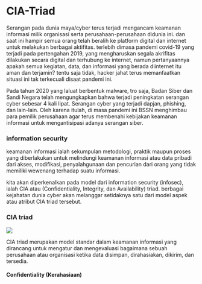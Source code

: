 # CIA-Triad
Serangan pada dunia maya/cyber terus terjadi mengancam keamanan informasi milik organisasi serta perusahaan-perusahaan didunia ini. dan saat ini hampir semua orang telah beralih ke platform digital dan internet untuk melakukan berbagai aktifitas. terlebih dimasa pandemi covid-19 yang terjadi pada pertengahan 2019, yang mengharuskan segala akrifitas dilakukan secara digital dan terhubung ke internet, namun pertanyaannya apakah semua kegiatan, data, dan informasi yang berada diinternet itu aman dan terjamin? tentu saja tidak, hacker jahat terus memanfaatkan situasi ini tak terkecuali disaat pandemi ini.

Pada tahun 2020 yang laluat berbentuk malware, tro saja, Badan Siber dan Sandi Negara telah mengungkapkan bahwa terjadi peningkatan serangan cyber sebesar 4 kali lipat. Serangan cyber yang terjadi dapjan, phishing, dan lain-lain. Oleh karena itulah, di masa pandemi ini BSSN menghimbau para pemilik perusahaan agar terus membenahi kebijakan keamanan informasi untuk mengantisipasi adanya serangan siber.

### information security

keamanan informasi ialah sekumpulan metodologi, praktik maupun proses yang diberlakukan untuk melindungi keamanan informasi atau data pribadi dari akses, modifikasi, penyalahgunaan dan pencurian dari orang yang tidak memiliki wewenang terhadap suatu informasi.

kita akan diperkenalkan pada model dari information security (infosec), ialah CIA atau (Confidentiality, Integrity, dan Availability) triad. berbagai kejahatan dunia cyber akan melanggar setidaknya satu dari model aspek atau atribut CIA triad tersebut.

### CIA triad

![](https://logique.s3.ap-southeast-1.amazonaws.com/2021/02/CIA-triad.jpg)

CIA triad merupakan model standar dalam keamanan informasi yang dirancang untuk mengatur dan mengevaluasi bagaimana sebuah perusahaan atau organisasi ketika data disimpan, dirahasiakan, dikirim, dan tersedia.

#### Confidentiality (Kerahasiaan)
